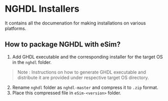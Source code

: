 NGHDL Installers
====

It contains all the documenation for making installations on various platforms.


## How to package NGHDL with eSim?
1. Add GHDL executable and the corresponding installer for the target OS in the `nghdl` folder.

> Note : Instructions on how to generate GHDL executable and distribute it are provided under 
> respective target OS directory.

2. Rename `nghdl` folder as `nghdl-master` and compress it to `.zip` format.
3. Place this compressed file in `eSim-<version>` folder.
